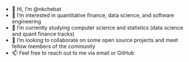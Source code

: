 - 👋 Hi, I’m @nkchebat
- 👀 I’m interested in quantitative finance, data science, and software engineering
- 🌱 I’m currently studying computer science and statistics (data science and quant finance tracks)
- 💞️ I’m looking to collaborate on some open source projects and meet fellow members of the community
- 📫 Feel free to reach out to me via email or GitHub

<!---
nkchebat/nkchebat is a ✨ special ✨ repository because its `README.md` (this file) appears on your GitHub profile.
You can click the Preview link to take a look at your changes.
--->
